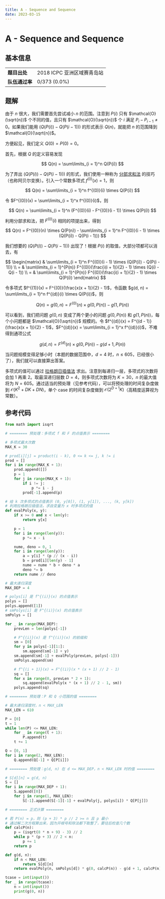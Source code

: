 ```yaml
---
title: A - Sequence and Sequence
date: 2023-03-15
---
```


# A - Sequence and Sequence

## 基本信息

<table>
<tr>
<td><b>题目出处</b></td><td>2018 ICPC 亚洲区域赛青岛站</td>
</tr>
<tr>
<td><b>队伍通过率</b></td><td>0/373 (0.0%)</td>
</tr>
</table>

## 题解

由于 $n$ 很大，我们需要首先尝试减小 $n$ 的范围。注意到 $P(i)$ 只有 $\mathcal{O}(\sqrt{n})$ 个不同的值，且只有 $\mathcal{O}(\sqrt{n})$ 个 $i$ 满足 $P_i - P_{i - 1} \ne 0$。如果我们能用 $(Q(P(i)) - Q(P(i - 1)))$ 的形式表示 $Q(n)$，就能把 $n$ 的范围降到 $\mathcal{O}(\sqrt{n})$。

方便起见，我们定义 $Q(0) = P(0) = 0$。

首先，根据 $Q$ 的定义容易发现

$$
Q(n) = \sum\limits_{i = 1}^n Q(P(i))
$$

为了弄出 $(Q(P(i)) - Q(P(i - 1)))$ 的形式，我们使用一种称为 [分部求和法](https://en.wikipedia.org/wiki/Summation_by_parts) 的技巧（也称阿贝尔变换）。引入一个常数多项式 $f^{(0)}(x) = 1$，则

$$
Q(n) = \sum\limits_{i = 1}^n f^{(0)}(i) \times Q(P(i))
$$

令 $F^{(0)}(x) = \sum\limits_{i = 1}^x f^{(0)}(i)$，则

$$
Q(n) = \sum\limits_{i = 1}^n (F^{(0)}(i) - F^{(0)}(i - 1)) \times Q(P(i))
$$

利用分部求和法，把 $F^{(0)}(i)$ 相同的项提出来，得到

$$
Q(n) = F^{(0)}(n) \times Q(P(n)) - \sum\limits_{i = 1}^n F^{(0)}(i - 1) \times (Q(P(i)) - Q(P(i - 1)))
$$

我们想要的 $(Q(P(i)) - Q(P(i - 1)))$ 出现了！根据 $P(i)$ 的取值，大部分项都可以消去，有

$$
\begin{matrix}
& \sum\limits_{i = 1}^n F^{(0)}(i - 1) \times (Q(P(i)) - Q(P(i - 1))) \\
 = & \sum\limits_{i = 1}^{P(n)} F^{(0)}(\frac{i(i + 1)}{2} - 1) \times (Q(i) - Q(i - 1)) \\
 = & \sum\limits_{i = 1}^{P(n)} F^{(0)}(\frac{i(i + 1)}{2} - 1) \times Q(P(i))
\end{matrix}
$$

令多项式 $f^{(1)}(x) = F^{(0)}(\frac{x(x + 1)}{2} - 1)$，令函数 $g(d, n) = \sum\limits_{i = 1}^n f^{(d)}(i) \times Q(P(i))$，则

$$
Q(n) = g(0, n) = F^{(0)}(n) \times g(0, P(n)) - g(1, P(n))
$$

可以看到，我们把问题 $g(0, n)$ 变成了两个更小的问题 $g(0, P(n))$ 和 $g(1, P(n))$，每个小问题都是 $\mathcal{O}(\sqrt{n})$ 规模的。令 $f^{(d)}(x) = F^{(d - 1)}(\frac{x(x + 1)}{2} - 1)$，$F^{(d)}(x) = \sum\limits_{i = 1}^x f^{(d)}(i)$，不难得到通项公式

$$
g(d, n) = F^{(d)}(n) \times g(0, P(n)) - g(d + 1, P(n))
$$

当问题规模变得足够小时（本题的数据范围中，$d = 4$ 时，$n \le 605$，已经很小了），我们就可以直接算出答案。

多项式的值可以通过 [拉格朗日插值法](https://oi-wiki.org/math/poly/lagrange/) 求出。注意到每递归一层，多项式的次数将会加 $1$ 再乘 $2$。取最深递归层数 $D = 4$，则多项式次数将为 $K = 30$，$n$ 的最大值将为 $N = 605$。通过适当的预处理（见参考代码），可以将预处理的时间复杂度做到 $\mathcal{O}(K^2 + DK + DN)$，单个 case 的时间复杂度做到 $\mathcal{O}(2^{D + 1} K)$（高精度运算视为常数）。

## 参考代码

```python linenums="1"
from math import isqrt

# ======== 预处理：多项式 f 和 F 的点值表示 ========

# 多项式最大次数
MAX_K = 30

# prod[i][j] = product(i - k), 0 <= k <= j, k != i
prod = []
for i in range(MAX_K + 1):
    prod.append([])
    p = 1
    for j in range(MAX_K + 1):
        if i != j:
            p *= i - j
        prod[-1].append(p)

# 给 k 次多项式的点值表示 (0, y[0]), (1, y[1]), ..., (k, y[k])
# 利用拉格朗日插值法，求自变量为 x 时多项式的值
def evalPoly(x, y):
    if x >= 0 and x < len(y):
        return y[x]

    p = 1
    for i in range(len(y)):
        p *= x - i

    nume, deno = 0, 1
    for i in range(len(y)):
        a = y[i] * (p // (x - i))
        b = prod[i][len(y) - 1]
        nume = nume * b + deno * a
        deno *= b
    return nume // deno

# 最大递归深度
MAX_DEP = 4

# polys[i] 是 f^{(i)}(x) 的点值表示
polys = []
polys.append([1])
# smPolys[i] 是 F^{(i)}(x) 的点值表示
smPolys = []

for _ in range(MAX_DEP):
    prevLen = len(polys[-1])

    # F^{(i)}(x) 是 f^{(i)}(x) 的前缀和
    sm = [0]
    for y in polys[-1][1:]:
        sm.append(sm[-1] + y)
    sm.append(sm[-1] + evalPoly(prevLen, polys[-1]))
    smPolys.append(sm)

    # f^{(i + 1)}(x) = F^{(i)}(x * (x + 1) // 2 - 1)
    sq = []
    for x in range(0, prevLen * 2 + 1):
        sq.append(evalPoly(x * (x + 1) // 2 - 1, sm))
    polys.append(sq)

# ======== 预处理：P 和 Q 小范围的值 ========

# 最大递归深度时，n < MAX_LEN
MAX_LEN = 610

P = [0]
t = 1
while len(P) <= MAX_LEN:
    for _ in range(t + 1):
        P.append(t)
    t += 1

Q = [0, 1]
for i in range(2, MAX_LEN):
    Q.append(Q[-1] + Q[P[i]])

# ======== 预处理：g(d, n) 在 d <= MAX_DEP，n < MAX_LEN 时的值 ========

# S[d][n] = g(d, n)
S = []
for i in range(MAX_DEP + 1):
    S.append([0])
    for j in range(1, MAX_LEN):
        S[-1].append(S[-1][-1] + evalPoly(j, polys[i]) * Q[P[j]])

# ======== 正式计算 ========

# 若 P(n) = p，则 (p + 3) * p // 2 >= n 且 p 最小
# 通过解二次方程算出来，因为开根号和除法都下取整了，要往后检查几个数
def calcP(n):
    p = (isqrt(8 * n + 9) - 3) // 2
    while p * (p + 3) // 2 < n:
        p += 1
    return p

def g(d, n):
    if n < MAX_LEN:
        return S[d][n]
    return evalPoly(n, smPolys[d]) * g(0, calcP(n)) - g(d + 1, calcP(n))

tcase = int(input())
for _ in range(tcase):
    n = int(input())
    print(g(0, n))
```
